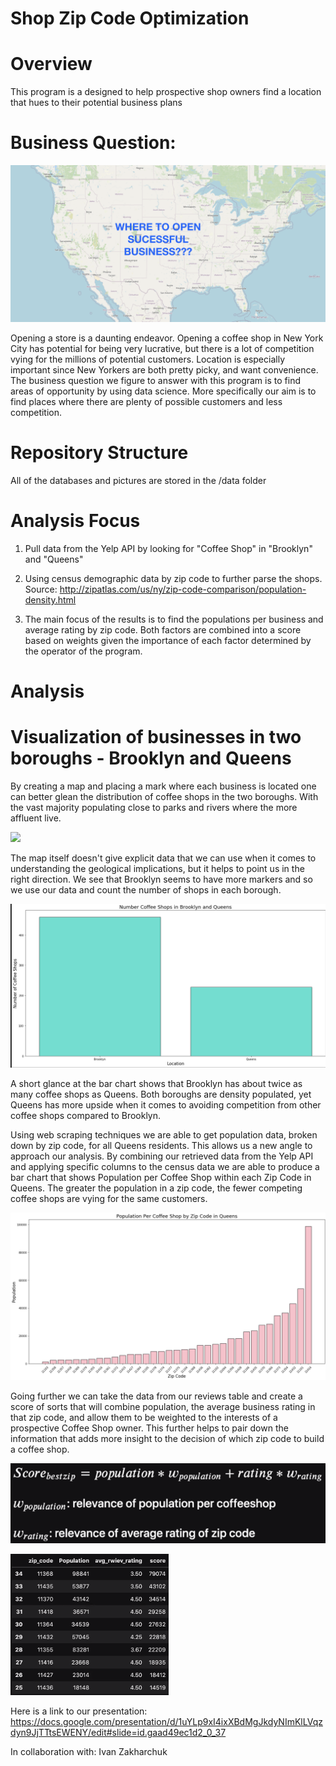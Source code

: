 # Shop Zip Code Optimization

# Overview

This program is a designed to help prospective shop owners find a location that hues to their potential business plans

# Business Question:

![](coffee_shop/images/USAMAP.png)

Opening a store is a daunting endeavor. Opening a coffee shop in New York City has potential for being very lucrative, but there is a lot of competition vying for the millions of potential customers. Location is especially important since New Yorkers are both pretty picky, and want convenience. The business question we figure to answer with this program is to find areas of opportunity by using data science. More specifically our aim is to find places where there are plenty of possible customers and less competition.

# Repository Structure

All of the databases and pictures are stored in the /data folder

# Analysis Focus

1. Pull data from the Yelp API by looking for "Coffee Shop" in "Brooklyn" and "Queens"

2. Using census demographic data by zip code to further parse the shops. Source: http://zipatlas.com/us/ny/zip-code-comparison/population-density.html

3. The main focus of the results is to find the populations per business and average rating by zip code. Both factors are combined into a score based on weights given the importance of each factor determined by the operator of the program.

# Analysis

# Visualization of businesses in two boroughs - Brooklyn and Queens

By creating a map and placing a mark where each business is located one can better glean the distribution of coffee shops in the two boroughs. With the vast majority populating close to parks and rivers where the more affluent live.

![](coffee_shop/images/DENSITY_MAP.png)


The map itself doesn't give explicit data that we can use when it comes to understanding the geological implications, but it helps to point us in the right direction. We see that Brooklyn seems to have more markers and so we use our data and count the number of shops in each borough.

![](coffee_shop/images/BQ_BAR.png)


A short glance at the bar chart shows that Brooklyn has about twice as many coffee shops as Queens. Both boroughs are density populated, yet Queens has more upside when it comes to avoiding competition from other coffee shops compared to Brooklyn.

Using web scraping techniques we are able to get population data, broken down by zip code, for all Queens residents. This allows us a new angle to approach our analysis. By combining our retrieved data from the Yelp API and applying specific columns to the census data we are able to produce a bar chart that shows Population per Coffee Shop within each Zip Code in Queens. The greater the population in a zip code, the fewer competing coffee shops are vying for the same customers.

![](coffee_shop/images/COUNT_BY_ZIP.png)

Going further we can take the data from our reviews table and create a score of sorts that will combine population, the average business rating in that zip code, and allow them to be weighted to the interests of a prospective Coffee Shop owner. This further helps to pair down the information that adds more insight to the decision of which zip code to build a coffee shop.

![](coffee_shop/images/written_formula.png)

![](coffee_shop/images/edited_final_code.png)


Here is a link to our presentation:
https://docs.google.com/presentation/d/1uYLp9xI4ixXBdMgJkdyNImKlLVqzdyn9JjTTtsEWENY/edit#slide=id.gaad49ec1d2_0_37

In collaboration with:
Ivan Zakharchuk
